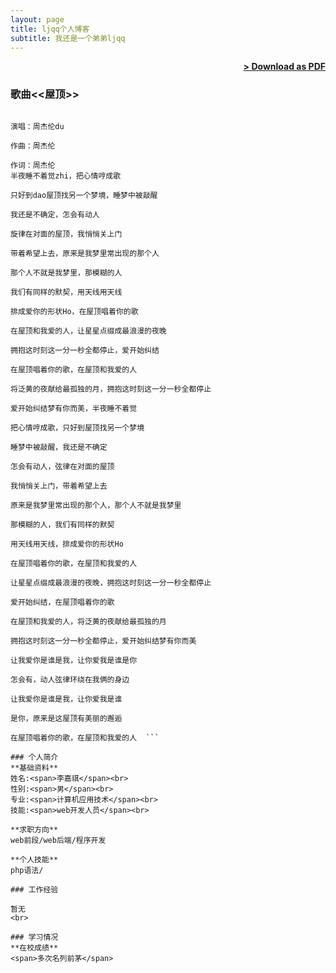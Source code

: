 ```yaml
---
layout: page
title: ljqq个人博客
subtitle: 我还是一个弟弟ljqq
---
```


<span style="float: right; "><a href="{{ '/assets/resume.pdf' | prepend: site.baseurl }}"><strong>> Download as PDF</strong></a> </span>
<br>

### 歌曲<<屋顶>>
``` 《屋bai顶》

演唱：周杰伦du

作曲：周杰伦

作词：周杰伦
半夜睡不着觉zhi，把心情哼成歌

只好到dao屋顶找另一个梦境，睡梦中被敲醒

我还是不确定，怎会有动人

旋律在对面的屋顶，我悄悄关上门

带着希望上去，原来是我梦里常出现的那个人

那个人不就是我梦里，那模糊的人

我们有同样的默契，用天线用天线

排成爱你的形状Ho，在屋顶唱着你的歌

在屋顶和我爱的人，让星星点缀成最浪漫的夜晚

拥抱这时刻这一分一秒全都停止，爱开始纠结

在屋顶唱着你的歌，在屋顶和我爱的人

将泛黄的夜献给最孤独的月，拥抱这时刻这一分一秒全都停止

爱开始纠结梦有你而美，半夜睡不着觉

把心情哼成歌，只好到屋顶找另一个梦境

睡梦中被敲醒，我还是不确定

怎会有动人，弦律在对面的屋顶

我悄悄关上门，带着希望上去

原来是我梦里常出现的那个人，那个人不就是我梦里

那模糊的人，我们有同样的默契

用天线用天线，排成爱你的形状Ho

在屋顶唱着你的歌，在屋顶和我爱的人

让星星点缀成最浪漫的夜晚，拥抱这时刻这一分一秒全都停止

爱开始纠结，在屋顶唱着你的歌

在屋顶和我爱的人，将泛黄的夜献给最孤独的月

拥抱这时刻这一分一秒全都停止，爱开始纠结梦有你而美

让我爱你是谁是我，让你爱我是谁是你

怎会有，动人弦律环绕在我俩的身边

让我爱你是谁是我，让你爱我是谁

是你，原来是这屋顶有美丽的邂逅

在屋顶唱着你的歌，在屋顶和我爱的人  ```  

### 个人简介
**基础资料** 
姓名:<span>李嘉祺</span><br>
性别:<span>男</span><br>
专业:<span>计算机应用技术</span><br>
技能:<span>web开发人员</span><br>

**求职方向** 
web前段/web后端/程序开发 

**个人技能** 
php语法/

### 工作经验

暂无 
<br> 

### 学习情况
**在校成绩**
<span>多次名列前茅</span>